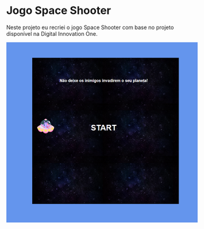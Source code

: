 <h1>Jogo Space Shooter</h1>

Neste projeto eu recriei o jogo Space Shooter com base no projeto disponível na Digital Innovation One.

<img src = 'img/cover.png'>
